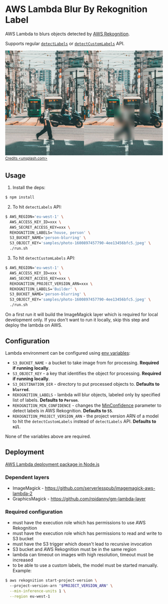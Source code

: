 # AWS Lambda Blur By Rekognition Label

AWS Lambda to blurs objects detected by [AWS Rekognition](https://aws.amazon.com/rekognition/).

Supports regular [`detectLabels`](https://docs.aws.amazon.com/rekognition/latest/dg/API_DetectLabels.html)
or [`detectCustomLabels`](https://docs.aws.amazon.com/rekognition/latest/dg/API_DetectCustomLabels.html) API.

![](https://github.com/veelenga/aws-lambda-blur-by-rekognition-label/blob/master/assets/demo.jpeg)
<sup>
 [Credits <unsplash.com>](https://unsplash.com/photos/_dR2NANY4o)
</sup>

## Usage

1. Install the deps:

``` sh
$ npm install
```

2. To hit `detectLabels` API:

``` sh
$ AWS_REGION='eu-west-1' \
  AWS_ACCESS_KEY_ID=xxx \
  AWS_SECRET_ACCESS_KEY=xxx \
  REKOGNITION_LABELS='house, person' \
  S3_BUCKET_NAME='person-blurring' \
  S3_OBJECT_KEY='samples/photo-1600897457790-4ee13456bfc5.jpeg' \
  ./run.sh
```

3. To hit `detectCustomLabels` API:

``` sh
$ AWS_REGION='eu-west-1' \
  AWS_ACCESS_KEY_ID=xxx \
  AWS_SECRET_ACCESS_KEY=xxx \
  REKOGNITION_PROJECT_VERSION_ARN=xxx \
  REKOGNITION_LABELS='Builder' \
  S3_BUCKET_NAME='person-blurring' \
  S3_OBJECT_KEY='samples/photo-1600897457790-4ee13456bfc5.jpeg' \
  ./run.sh
```

On a first run it will build the ImageMagick layer which is required for local development only.
If you don't want to run it locally, skip this step and deploy the lambda on AWS.

## Configuration

Lambda environment can be configured using [env variables](https://docs.aws.amazon.com/lambda/latest/dg/configuration-envvars.html):

* `S3_BUCKET_NAME` - a bucket to take image from for processing. **Required if running locally**.
* `S3_OBJECT_KEY` - a key that identifies the object for processing. **Required if running locally**.
* `S3_DESTINATION_DIR` - directory to put processed objects to. **Defaults to `blurred`**.
* `REKOGNITION_LABELS` - lambda will blur objects, labeled only by specified list of labels. **Defaults to `Person`**.
* `REKOGNITION_MIN_CONFIDENCE` - changes the [MinConfidence](https://docs.aws.amazon.com/rekognition/latest/dg/API_DetectLabels.html#API_DetectLabels_RequestSyntax) parameter to detect labels in AWS Rekognition. **Defaults to `55`**.
* `REKOGNITION_PROJECT_VERSION_ARN` - the project version ARN of a model to hit the `detectCustomLabels` instead of `detectLabels` API. **Defaults to `nil`**.

None of the variables above are required.

## Deployment

[AWS Lambda deployment package in Node.js](https://docs.aws.amazon.com/lambda/latest/dg/nodejs-package.html)

### Dependent layers

 * ImageMagick - https://github.com/serverlesspub/imagemagick-aws-lambda-2
 * GraphicsMagick - https://github.com/rpidanny/gm-lambda-layer

### Required configuration

* must have the execution role which has permissions to use AWS Rekognition
* must have the execution role which has permissions to read and write to S3 bucket
* must have the S3 trigger which doesn't lead to recursive invocation
* S3 bucket and AWS Rekognition must be in the same region
* lambda can timeout on images with high resolution, timeout must be increased
* to be able to use a custom labels, the model must be started manually. Example:

``` sh
$ aws rekognition start-project-version \                                                                                                                                                                       ⏎ ✹
  --project-version-arn "$PROJECT_VERSION_ARN" \
  --min-inference-units 1 \
  --region eu-west-1
```
